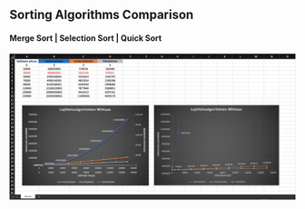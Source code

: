 ## Sorting Algorithms Comparison
#### Merge Sort | Selection Sort | Quick Sort
![sortingAlgorithmsComparison](lajittelualgoritmienMittaus.png)